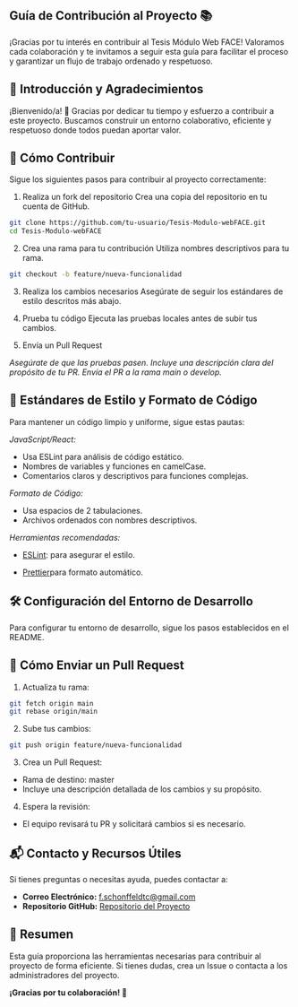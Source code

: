 ## Guía de Contribución al Proyecto 📚
¡Gracias por tu interés en contribuir al Tesis Módulo Web FACE!
Valoramos cada colaboración y te invitamos a seguir esta guía para facilitar el proceso y garantizar un flujo de trabajo ordenado y respetuoso.

## 🚀 Introducción y Agradecimientos
¡Bienvenido/a! 👋
Gracias por dedicar tu tiempo y esfuerzo a contribuir a este proyecto. Buscamos construir un entorno colaborativo, eficiente y respetuoso donde todos puedan aportar valor. 

## 🔧 Cómo Contribuir
Sigue los siguientes pasos para contribuir al proyecto correctamente:

1. Realiza un fork del repositorio
    Crea una copia del repositorio en tu cuenta de GitHub.

```bash
git clone https://github.com/tu-usuario/Tesis-Modulo-webFACE.git
cd Tesis-Modulo-webFACE
```
2. Crea una rama para tu contribución
Utiliza nombres descriptivos para tu rama.

```bash
git checkout -b feature/nueva-funcionalidad
```

3. Realiza los cambios necesarios
Asegúrate de seguir los estándares de estilo descritos más abajo.

4. Prueba tu código
Ejecuta las pruebas locales antes de subir tus cambios.

5. Envía un Pull Request

*Asegúrate de que las pruebas pasen.*
*Incluye una descripción clara del propósito de tu PR.*
*Envía el PR a la rama main o develop.*

## 🎨 Estándares de Estilo y Formato de Código
Para mantener un código limpio y uniforme, sigue estas pautas:

*JavaScript/React:*

- Usa ESLint para análisis de código estático.
- Nombres de variables y funciones en camelCase.
- Comentarios claros y descriptivos para funciones complejas.

*Formato de Código:*

- Usa espacios de 2 tabulaciones.
- Archivos ordenados con nombres descriptivos.

*Herramientas recomendadas:*

- [ESLint](https://eslint.org/): para asegurar el estilo.

- [Prettier](https://prettier.io/)para formato automático.

## 🛠️ Configuración del Entorno de Desarrollo
Para configurar tu entorno de desarrollo, sigue los pasos establecidos en el README.

## 🛑 Cómo Enviar un Pull Request
1. Actualiza tu rama:

```bash
git fetch origin main
git rebase origin/main
```

2. Sube tus cambios:

```bash
git push origin feature/nueva-funcionalidad
```
3. Crea un Pull Request:

- Rama de destino: master
- Incluye una descripción detallada de los cambios y su propósito.

4. Espera la revisión:
- El equipo revisará tu PR y solicitará cambios si es necesario.

## 📬 Contacto y Recursos Útiles

Si tienes preguntas o necesitas ayuda, puedes contactar a:

- **Correo Electrónico:** f.schonffeldtc@gmail.com
- **Repositorio GitHub:** [Repositorio del Proyecto](https://github.com/fschonffeldt/Tesis-Modulo-webFACE.git)

## 🎯 Resumen
Esta guía proporciona las herramientas necesarias para contribuir al proyecto de forma eficiente. Si tienes dudas, crea un Issue o contacta a los administradores del proyecto.

**¡Gracias por tu colaboración! 🙌**

